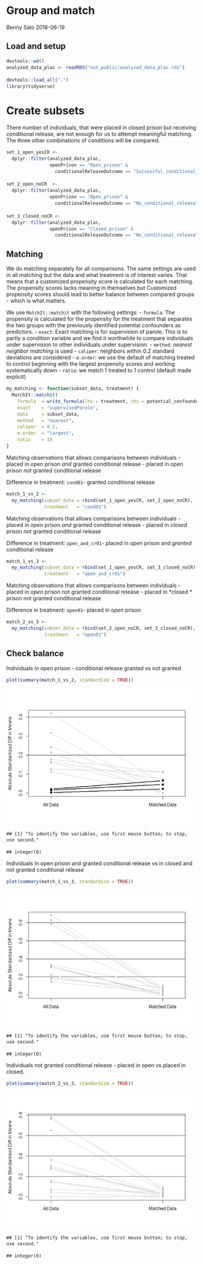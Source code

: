 Group and match
================
Benny Salo
2018-06-19

Load and setup
--------------

``` r
devtools::wd()
analyzed_data_plac <- readRDS("not_public/analyzed_data_plac.rds")

devtools::load_all(".")
library(tidyverse)
```

Create subsets
==============

There number of individuals, that were placed in closed prison but receiving conditional release, are not enough for us to attempt meaningful matching. The three other combinations of conditions will be compared.

``` r
set_1_open_yesCR <- 
  dplyr::filter(analyzed_data_plac,
                openPrison == "Open_prison" &
                  conditionalReleaseOutcome == "Successful_conditional_release")

set_2_open_noCR  <- 
  dplyr::filter(analyzed_data_plac,
                openPrison == "Open_prison" &
                  conditionalReleaseOutcome == "No_conditional_release")

set_3_closed_noCR <- 
  dplyr::filter(analyzed_data_plac,
                openPrison == "Closed_prison" &
                  conditionalReleaseOutcome == "No_conditional_release")
```

Matching
--------

We do matching separately for all comparisons. The same settings are used in all matching but the data and what treatment is of interest varies. That means that a customized propensity score is calculated for each matching. The propensity scores lacks meaning in themselves but Customized propensity scores should lead to better balance between compared groups - which is what matters.

We use `MatchIt::matchit` with the following settings: - `formula`: The propensity is calculated for the propensity for the treatment that separates the two groups with the previously identified potential confounders as predictors. - `exact`: Exact matching is for supervision of parole. This is to partly a condition variable and we find it worthwhile to compare individuals under supervision to other individuals under supervision. - `method`: *nearest neighbor matching* is used - `caliper`: neighbors within 0.2 standard deviations are considered - `m.order`: we use the default of matching treated to control beginning with the largest propensity scores and working systematically down - `ratio`: we match 1 treated to 1 control (default made explicit)

``` r
my_matching <- function(subset_data, treatment) {
  MatchIt::matchit(
    formula  = write_formula(lhs = treatment, rhs = potential_confounders),
    exact    = "supervisedParole",
    data     = subset_data,
    method   = "nearest",
    caliper  = 0.2,
    m.order  = "largest",
    ratio    = 1)
}
```

Matching observations that allows comparisons between individuals - placed in open prison *and* granted conditional release - placed in open prison *not* granted conditional release

Difference in treatment: `cond01`- granted conditional release

``` r
match_1_vs_2 <- 
  my_matching(subset_data = rbind(set_1_open_yesCR, set_2_open_noCR),
              treatment   = "cond01")
```

Matching observations that allows comparisons between individuals - placed in *open* prison *and* granted conditional release - placed in *closed* prison *not* granted conditional release

Difference in treatment: `open_and_cr01`- placed in *open* prison and *granted* conditional release

``` r
match_1_vs_3 <- 
  my_matching(subset_data = rbind(set_1_open_yesCR, set_3_closed_noCR),
              treatment   = "open_and_cr01")
```

Matching observations that allows comparisons between individuals - placed in *open* prison not granted conditional release - placed in *closed * prison not granted conditional release

Difference in treatment: `open01`- placed in *open* prison

``` r
match_2_vs_3 <- 
  my_matching(subset_data = rbind(set_2_open_noCR, set_3_closed_noCR),
              treatment   = "open01")
```

Check balance
-------------

Individuals in open prison - conditional release granted vs not granted

``` r
plot(summary(match_1_vs_2, standardize = TRUE))
```

![](04_subsetting_and_matching_files/figure-markdown_github/unnamed-chunk-7-1.png)

    ## [1] "To identify the variables, use first mouse button; to stop, use second."

    ## integer(0)

Individuals in open prison and granted conditional release vs in closed and not granted conditional release

``` r
plot(summary(match_1_vs_3, standardize = TRUE))
```

![](04_subsetting_and_matching_files/figure-markdown_github/unnamed-chunk-8-1.png)

    ## [1] "To identify the variables, use first mouse button; to stop, use second."

    ## integer(0)

Individuals not granted conditional release - placed in open vs placed in closed.

``` r
plot(summary(match_2_vs_3, standardize = TRUE))
```

![](04_subsetting_and_matching_files/figure-markdown_github/unnamed-chunk-9-1.png)

    ## [1] "To identify the variables, use first mouse button; to stop, use second."

    ## integer(0)
